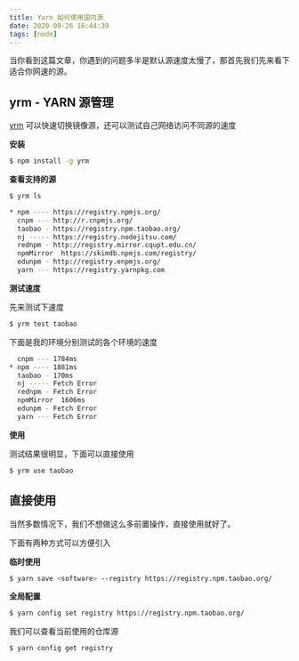 ```yaml
---
title: Yarn 如何使用国内源
date: 2020-09-26 16:44:39
tags: [node]
---
```


当你看到这篇文章，你遇到的问题多半是默认源速度太慢了，那首先我们先来看下适合你网速的源。

<!-- more -->
<!-- toc -->

## yrm - YARN 源管理

[yrm](https://github.com/i5ting/yrm) 可以快速切换镜像源，还可以测试自己网络访问不同源的速度

**安装**

```bash
$ npm install -g yrm
```

**查看支持的源**

```bash
$ yrm ls

* npm ---- https://registry.npmjs.org/
  cnpm --- http://r.cnpmjs.org/
  taobao - https://registry.npm.taobao.org/
  nj ----- https://registry.nodejitsu.com/
  rednpm - http://registry.mirror.cqupt.edu.cn/
  npmMirror  https://skimdb.npmjs.com/registry/
  edunpm - http://registry.enpmjs.org/
  yarn --- https://registry.yarnpkg.com
```

**测试速度**

先来测试下速度

```bash
$ yrm test taobao
```

下面是我的环境分别测试的各个环境的速度

```bash
  cnpm --- 1784ms
* npm ---- 1881ms
  taobao - 170ms
  nj ----- Fetch Error
  rednpm - Fetch Error
  npmMirror  1606ms
  edunpm - Fetch Error
  yarn --- Fetch Error
```

**使用**

测试结果很明显，下面可以直接使用

```bash
$ yrm use taobao
```

## 直接使用

当然多数情况下，我们不想做这么多前置操作，直接使用就好了。

下面有两种方式可以方便引入

**临时使用**

```bash
$ yarn save <software> --registry https://registry.npm.taobao.org/
```

**全局配置**

```bash
$ yarn config set registry https://registry.npm.taobao.org/
```

我们可以查看当前使用的仓库源

```bash
$ yarn config get registry
```
